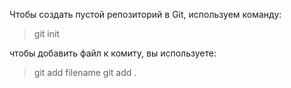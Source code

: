 Чтобы создать пустой репозиторий в Git,
используем команду:
> git init

чтобы добавить файл к комиту, вы используете:
> git add filename
>git add .

